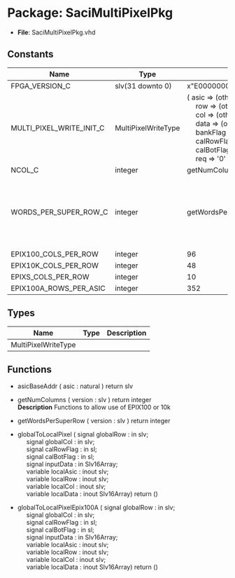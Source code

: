 # Package: SaciMultiPixelPkg

- **File**: SaciMultiPixelPkg.vhd
## Constants

| Name                     | Type                | Value                                                                                                                                                                                                                                                                                                                                                                                                                                                                                                                                              | Description                                                                                                                                                                       |
| ------------------------ | ------------------- | -------------------------------------------------------------------------------------------------------------------------------------------------------------------------------------------------------------------------------------------------------------------------------------------------------------------------------------------------------------------------------------------------------------------------------------------------------------------------------------------------------------------------------------------------- | --------------------------------------------------------------------------------------------------------------------------------------------------------------------------------- |
| FPGA_VERSION_C           | slv(31 downto 0)    |  x"E0000000"                                                                                                                                                                                                                                                                                                                                                                                                                                                                                                                                       |                                                                                                                                                                                   |
| MULTI_PIXEL_WRITE_INIT_C | MultiPixelWriteType |  (       asic       => (others => '0'),<br><span style="padding-left:20px">       row        => (others => '0'),<br><span style="padding-left:20px">       col        => (others => '0'),<br><span style="padding-left:20px">       data       => (others => (others => '0')),<br><span style="padding-left:20px">       bankFlag   => (others => '0'),<br><span style="padding-left:20px">       calRowFlag => '0',<br><span style="padding-left:20px">       calBotFlag => '0',<br><span style="padding-left:20px">       req        => '0'    ) |                                                                                                                                                                                   |
| NCOL_C                   | integer             |  getNumColumns(FPGA_VERSION_C)                                                                                                                                                                                                                                                                                                                                                                                                                                                                                                                     |                                                                                                                                                                                   |
| WORDS_PER_SUPER_ROW_C    | integer             |  getWordsPerSuperRow(FPGA_VERSION_C)                                                                                                                                                                                                                                                                                                                                                                                                                                                                                                               | Number of columns in ePix "super row"  (columns / ch) * (channels / asic) * (asics / row) / (adc values / word)  constant WORDS_PER_SUPER_ROW_C : integer := NCOL_C * 4 * 2 / 2;  |
| EPIX100_COLS_PER_ROW     | integer             |  96                                                                                                                                                                                                                                                                                                                                                                                                                                                                                                                                                |                                                                                                                                                                                   |
| EPIX10K_COLS_PER_ROW     | integer             |  48                                                                                                                                                                                                                                                                                                                                                                                                                                                                                                                                                |                                                                                                                                                                                   |
| EPIXS_COLS_PER_ROW       | integer             |  10                                                                                                                                                                                                                                                                                                                                                                                                                                                                                                                                                |                                                                                                                                                                                   |
| EPIX100A_ROWS_PER_ASIC   | integer             |  352                                                                                                                                                                                                                                                                                                                                                                                                                                                                                                                                               |                                                                                                                                                                                   |
## Types

| Name                | Type | Description |
| ------------------- | ---- | ----------- |
| MultiPixelWriteType |      |             |
## Functions
- asicBaseAddr <font id="function_arguments">( asic : natural ) </font> <font id="function_return">return slv </font>
- getNumColumns <font id="function_arguments">( version : slv ) </font> <font id="function_return">return integer </font>
</br>**Description**
Functions to allow use of EPIX100 or 10k

- getWordsPerSuperRow <font id="function_arguments">( version : slv ) </font> <font id="function_return">return integer </font>
- globalToLocalPixel <font id="function_arguments">( signal   globalRow  : in slv;<br><span style="padding-left:20px"> signal   globalCol  : in slv;<br><span style="padding-left:20px"> signal   calRowFlag : in sl;<br><span style="padding-left:20px"> signal   calBotFlag : in sl;<br><span style="padding-left:20px"> signal   inputData  : in Slv16Array;<br><span style="padding-left:20px"> variable localAsic  : inout slv;<br><span style="padding-left:20px"> variable localRow   : inout slv;<br><span style="padding-left:20px"> variable localCol   : inout slv;<br><span style="padding-left:20px"> variable localData  : inout Slv16Array) </font> <font id="function_return">return ()</font>
- globalToLocalPixelEpix100A <font id="function_arguments">( signal   globalRow  : in slv;<br><span style="padding-left:20px"> signal   globalCol  : in slv;<br><span style="padding-left:20px"> signal   calRowFlag : in sl;<br><span style="padding-left:20px"> signal   calBotFlag : in sl;<br><span style="padding-left:20px"> signal   inputData  : in Slv16Array;<br><span style="padding-left:20px"> variable localAsic  : inout slv;<br><span style="padding-left:20px"> variable localRow   : inout slv;<br><span style="padding-left:20px"> variable localCol   : inout slv;<br><span style="padding-left:20px"> variable localData  : inout Slv16Array) </font> <font id="function_return">return ()</font>
